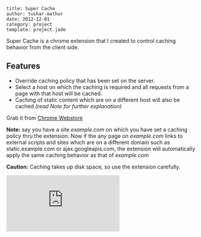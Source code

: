 ```metadata
title: Super Cache
author: tushar-mathur
date: 2012-12-01
category: project
template: project.jade
```
Super Cache is a chrome extension that I created to control caching behavior from the client side.

## Features

 * Override caching policy that has been set on the server.
 * Select a host on which the caching is required and all requests from a page with that host will be cached.
 * Caching of static content which are on a different host will also be cached _(read Note for further explanation)_
 
 Grab it from [Chrome Webstore](https://chrome.google.com/webstore/detail/super-cache/fglobbnbihckpkodmeefhagijjcjnbeh)
 
**Note:** say you have a site _example.com_ on which you have set a caching policy thru the extension.
Now if the any page on _example.com_ links to external scripts and sites which are on a different domain such as static.example.com or ajax.googleapis.com, the extension will automatically apply the same caching behavior as that of _example.com_

**Caution:** Caching takes up disk space, so use the extension carefully.

<iframe src="http://ghbtns.com/github-btn.html?user=tusharmath&repo=super-cache&type=fork&count=true"
  allowtransparency="true" frameborder="0" scrolling="0" width="auto" height="auto"></iframe>
